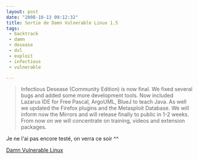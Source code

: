 ```yaml
---
layout: post
date: "2008-10-13 09:12:32"
title: Sortie de Damn Vulnerable Linux 1.5
tags:
 - backtrack
 - damn
 - desease
 - dvl
 - exploit
 - infectious
 - vulnerable

---
```


> Infectious Desease (Community Edition) is now final. We fixed several bugs and added some more development tools. Now included Lazarus IDE for Free Pascal, ArgoUML, BlueJ to teach Java. As well we updated the Firefox plugins and the Metasploit Database. We will inform now the Mirrors and will release finally to public in 1-2 weeks. From now on we will concentrate on training, videos and extension packages.


Je ne l'ai pas encore testé, on verra ce soir ^^

[Damn Vulnerable Linux](http://www.damnvulnerablelinux.org)
